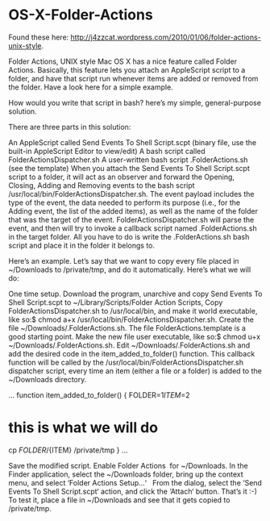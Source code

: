 OS-X-Folder-Actions
===================
Found these here: http://j4zzcat.wordpress.com/2010/01/06/folder-actions-unix-style.

Folder Actions, UNIX style
Mac OS X has a nice feature called Folder Actions. Basically, this feature lets you attach an AppleScript script to a folder, and have that script run whenever items are added or removed from the folder. Have a look here for a simple example.

How would you write that script in bash? here’s my simple, general-purpose solution.

There are three parts in this solution:

An AppleScript called Send Events To Shell Script.scpt (binary file, use the built-in AppleScript Editor to view/edit)
A bash script called FolderActionsDispatcher.sh
A user-written bash script .FolderActions.sh (see the template)
When you attach the Send Events To Shell Script.scpt script to a folder, it will act as an observer and forward the Opening, Closing, Adding and Removing events to the bash script /usr/local/bin/FolderActionsDispatcher.sh. The event payload includes the type of the event, the data needed to perform its purpose (i.e., for the Adding event, the list of the added items), as well as the name of the folder that was the target of the event. FolderActionsDispatcher.sh will parse the event, and then will try to invoke a callback script named .FolderActions.sh in the target folder. All you have to do is write the .FolderActions.sh bash script and place it in the folder it belongs to.

Here’s an example. Let’s say that we want to copy every file placed in ~/Downloads to /private/tmp, and do it automatically. Here’s what we will do:

One time setup. Download the program, unarchive and copy Send Events To Shell Script.scpt to ~/Library/Scripts/Folder Action Scripts, Copy FolderActionsDispatcher.sh to /usr/local/bin, and make it world executable, like so:$ chmod a+x /usr/local/bin/FolderActionsDispatcher.sh.
Create the file ~/Downloads/.FolderActions.sh. The file FolderActions.template is a good starting point. Make the new file user executable, like so:$ chmod u+x ~/Downloads/.FolderActions.sh.
Edit ~/Downloads/.FolderActions.sh and add the desired code in the item_added_to_folder() function. This callback function will be called by the /usr/local/bin/FolderActionsDispatcher.sh dispatcher script, every time an item (either a file or a folder) is added to the ~/Downloads directory.

...
function item_added_to_folder() {
FOLDER=$1
ITEM=$2
# this is what we will do
cp ${FOLDER}/${ITEM} /private/tmp
}
...

Save the modified script.
Enable Folder Actions  for ~/Downloads. In the Finder application, select the ~/Downloads folder, bring up the context menu, and select ‘Folder Actions Setup…‘   From the dialog, select the ‘Send Events To Shell Script.scpt‘ action, and click the ‘Attach‘ button.
That’s it :-) To test it, place a file in ~/Downloads and see that it gets copied to /private/tmp.

